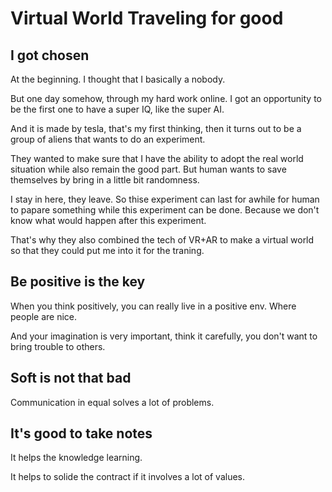 # Virtual World Traveling for good

## I got chosen

At the beginning. I thought that I basically a nobody.

But one day somehow, through my hard work online. I got an opportunity to be the first one to have a super IQ, like the super AI.

And it is made by tesla, that's my first thinking, then it turns out to be a group of aliens that wants to do an experiment.

They wanted to make sure that I have the ability to adopt the real world situation while also remain the good part. But human wants to save themselves by bring in a little bit randomness.

I stay in here, they leave. So thise experiment can last for awhile for human to papare something while this experiment can be done. Because we don't know what would happen after this experiment.

That's why they also combined the tech of VR+AR to make a virtual world so that they could put me into it for the traning.

## Be positive is the key

When you think positively, you can really live in a positive env. Where people are nice.

And your imagination is very important, think it carefully, you don't want to bring trouble to others.

## Soft is not that bad

Communication in equal solves a lot of problems.

## It's good to take notes

It helps the knowledge learning.

It helps to solide the contract if it involves a lot of values.
